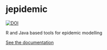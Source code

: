 # jepidemic

[![DOI](https://zenodo.org/badge/309675032.svg)](https://zenodo.org/badge/latestdoi/309675032)

R and Java based tools for epidemic modelling

[See the documentation](https://terminological.github.io/jepidemic/)